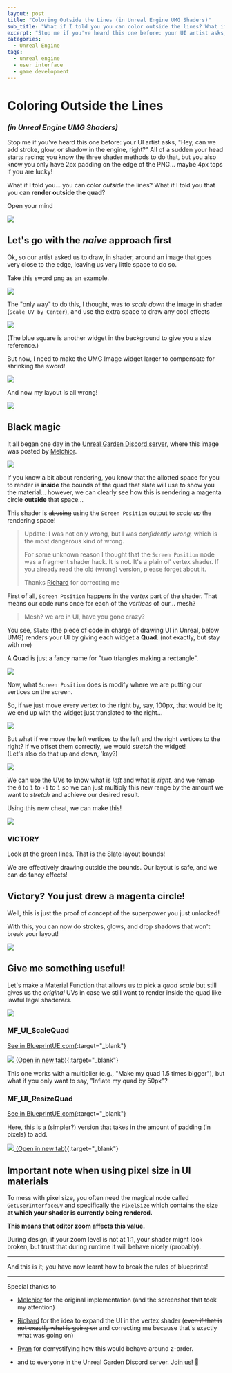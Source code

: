 ```yaml
---
layout: post
title: "Coloring Outside the Lines (in Unreal Engine UMG Shaders)"
sub_title: "What if I told you you can color outside the lines? What if I told you that you can render outside the quad?"
excerpt: "Stop me if you've heard this one before: your UI artist asks, 'Hey, can we add stroke, glow, or shadow in the engine, right?' All of a sudden your head starts racing; you know you only have 2px padding on the edge of the PNG! How are you gonna make it without destroying your layout?"
categories:
  - Unreal Engine
tags:
  - unreal engine
  - user interface
  - game development
---
```

# Coloring Outside the Lines 
### _(in Unreal Engine UMG Shaders)_

Stop me if you've heard this one before: your UI artist asks, "Hey, can we add stroke, glow, or shadow in the engine, right?" All of a sudden your head starts racing; you know the three shader methods to do that, but you also know you only have 2px padding on the edge of the PNG... maybe 4px tops if you are lucky!

What if I told you... you can color _outside_ the lines? What if I told you that you can **render outside the quad**?

Open your mind

![](/assets/images/outsidethelines/openyourmind.png)

## Let's go with the _naive_ approach first

Ok, so our artist asked us to draw, in shader, around an image that goes very close to the edge, leaving us very little space to do so.

Take this sword png as an example.


![](/assets/images/outsidethelines/originalsword.png)

The "only way" to do this, I thought, was to _scale down_ the image in shader (`Scale UV by Center`), and use the extra space to draw any cool effects


![](/assets/images/outsidethelines/swordofperfectlyaveragesize.png)

(The blue square is another widget in the background to give you a size reference.)

But now, I need to make the UMG Image widget larger to compensate for shrinking the sword!


![](/assets/images/outsidethelines/brokenlayout.png)

And now my layout is all wrong!


![](/assets/images/outsidethelines/thisisyou.jpg)

## Black magic

It all began one day in the [Unreal Garden Discord server](https://discord.gg/KnWJ2jCSFk), where this image was posted by [Melchior](https://www.linkedin.com/in/melchior-corgie/).


![](/assets/images/outsidethelines/blackmagic.png)

If you know a bit about rendering, you know that the allotted space for you to render is **inside** the bounds of the quad that slate will use to show you the material... however, we can clearly see how this is rendering a magenta circle **outside** that space...

This shader is ~~abusing~~ using the `Screen Position` output to _scale up_ the rendering space!

> Update: I was not only wrong, but I was _confidently wrong,_ which is the most dangerous kind of wrong.
> 
> For some unknown reason I thought that the `Screen Position` node was a fragment shader hack. It is not. It's a plain ol' vertex shader. If you already read the old (wrong) version, please forget about it.
> 
> Thanks [Richard](https://bsky.app/profile/rtm223.me) for correcting me

First of all, `Screen Position` happens in the _vertex_ part of the shader. That means our code runs once for each of the _vertices_ of our... mesh?

> Mesh? we are in UI, have you gone crazy?

You see, `Slate` (the piece of code in charge of drawing UI in Unreal, below UMG) renders your UI by giving each widget a **Quad**. (not exactly, but stay with me)

A **Quad** is just a fancy name for "two triangles making a rectangle".

![](/assets/images/outsidethelines/quad.png)

Now, what `Screen Position` does is modify where we are putting our vertices on the screen.

So, if we just move every vertex to the right by, say, 100px, that would be it; we end up with the widget just translated to the right...

![](/assets/images/outsidethelines/MovingQuad.png)

But what if we move the left vertices to the left and the right vertices to the right? If we offset them correctly, we would _stretch_ the widget!  
(Let's also do that up and down, 'kay?)

![](/assets/images/outsidethelines/ExpandedQuad.png)

We can use the UVs to know what is _left_ and what is _right,_ and we remap the `0` to `1` to `-1` to `1` so we can just multiply this new range by the amount we want to _stretch_ and achieve our desired result.

Using this new cheat, we can make this!

![](/assets/images/outsidethelines/perfectlayout.png)

### VICTORY

Look at the green lines. That is the Slate layout bounds!

We are effectively drawing outside the bounds. Our layout is safe, and we can do fancy effects!

## Victory? You just drew a magenta circle!

Well, this is just the proof of concept of the superpower you just unlocked!

With this, you can now do strokes, glows, and drop shadows that won't break your layout!


![](/assets/images/outsidethelines/animatedexample.webp)

## Give me something useful!

Let's make a Material Function that allows us to pick a _quad scale_ but still gives us the _original_ UVs in case we still want to render inside the quad like lawful legal shader<i>ers</i>.


![](/assets/images/outsidethelines/usageexample.png)

### MF_UI_ScaleQuad
[See in BlueprintUE.com](https://blueprintue.com/blueprint/wdvprf9o/){:target="_blank"}


[![](/assets/images/outsidethelines/scalesource.png) (Open in new tab)](/assets/images/outsidethelines/scalesource.png){:target="_blank"}

This one works with a multiplier (e.g., "Make my quad 1.5 times bigger"), but what if you only want to say, "Inflate my quad by 50px"?

### MF_UI_ResizeQuad
[See in BlueprintUE.com](https://blueprintue.com/blueprint/cro2vhg2/){:target="_blank"}

Here, this is a (simpler?) version that takes in the amount of padding (in pixels) to add.


[![](/assets/images/outsidethelines/paddingsource.png) (Open in new tab)](/assets/images/outsidethelines/paddingsource.png){:target="_blank"}

## Important note when using pixel size in UI materials

To mess with pixel size, you often need the magical node called `GetUserInterfaceUV` and specifically the `PixelSize` which contains the size **at which your shader is currently being rendered.**

**This means that editor zoom affects this value.**

During design, if your zoom level is not at 1:1, your shader might look broken, but trust that during runtime it will behave nicely (probably).

---

And this is it; you have now learnt how to break the rules of blueprints!

---

Special thanks to

- [Melchior](https://www.linkedin.com/in/melchior-corgie/) for the original implementation (and the screenshot that took my attention)

- [Richard](https://bsky.app/profile/rtm223.me) for the idea to expand the UI in the vertex shader (~~even if that is not exactly what is going on~~ and correcting me because that's exactly what was going on)

- [Ryan](https://ryandowlingsoka.com/) for demystifying how this would behave around z-order.

- and to everyone in the Unreal Garden Discord server. [Join us!](https://discord.gg/KnWJ2jCSFk) 🌱
